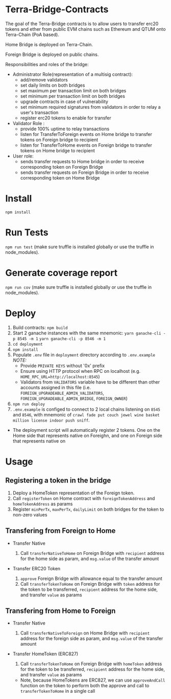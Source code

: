 # Terra-Bridge-Contracts
The goal of the Terra-Bridge contracts is to allow users to transfer erc20 tokens and ether from public EVM chains such as Ethereum and QTUM onto Terra-Chain (PoA based).

Home Bridge is deployed on Terra-Chain.

Foreign Bridge is deployed on public chains.

Responsibilities and roles of the bridge:
- Administrator Role(representation of a multisig contract):
  - add/remove validators
  - set daily limits on both bridges
  - set maximum per transaction limit on both bridges
  - set minimum per transaction limit on both bridges
  - upgrade contracts in case of vulnerability
  - set minimum required signatures from validators in order to relay a user's transaction
  - register erc20 tokens to enable for transfer
- Validator Role :
  - provide 100% uptime to relay transactions
  - listen for TransferToForeign events on Home bridge to transfer tokens on Foreign bridge to recipient
  - listen for TransferToHome events on Foreign bridge to transfer tokens on Home bridge to recipient
- User role:
  - sends transfer requests to Home bridge in order to receive corresponding token on Foreign Bridge
  - sends transfer requests on Foreign Bridge in order to receive corresponding token on Home Bridge

# Install
`npm install`

# Run Tests

`npm run test` (make sure truffle is installed globally or use the truffle in node_modules).

# Generate coverage report

`npm run cov` (make sure truffle is installed globally or use the truffle in node_modules).

# Deploy
1. Build contracts:
`npm build`
2. Start 2 ganache instances with the same mnemonic:
`yarn ganache-cli -p 8545 -m 1`
`yarn ganache-cli -p 8546 -m 1`
3. `cd deployment`
4. `npm install`
5. Populate `.env` file in `deployment` directory according to `.env.example`
*NOTE:*
    * Provide `PRIVATE KEYS` without '0x' prefix
    * Ensure using HTTP protocol when RPC on localhost (e.g. `HOME_RPC_URL=http://localhost:8545`)
    * Validators from `VALIDATORS` variable have to be different than other accounts assigned in this file (i.e. `FOREIGN_UPGRADEABLE_ADMIN_VALIDATORS`, `FOREIGN_UPGRADEABLE_ADMIN_BRIDGE`, `FOREIGN_OWNER`)
6. `npm run deploy`
7. `.env.example` is configed to connect to 2 local chains listening on `8545` and `8546`, with mnemonic of `crawl fade put couch jewel wine basket million license indoor push sniff`.

- The deployment script will automatically register 2 tokens. One on the Home side that represents native on Foreighn, and one on Foreign side that represents native on

# Usage
## Registering a token in the bridge
1. Deploy a HomeToken representation of the Foreign token.
2. Call `registerToken` on Home contract with `foreignTokenAddress` and `homeTokenAddress` as params
3. Register `minPerTx`, `maxPerTx`, `dailyLimit` on both bridges for the token to non-zero values

## Transfering from Foreign to Home
- Transfer Native
  1. Call `transferNativeToHome` on Foreign Bridge with `recipient` address for the home side as param, and `msg.value` of the transfer amount

- Transfer ERC20 Token
  1. `approve` Foreign Bridge with allowance equal to the transfer amount
  2. Call `transferTokenToHome` on Foreign Bridge with `token` address for the token to be transferred, `recipient` address for the home side, and transfer `value` as params

## Transfering from Home to Foreign
- Transfer Native
  1. Call `transferNativeToForeign` on Home Bridge with `recipient` address for the foreign side as param, and `msg.value` of the transfer amount

- Transfer HomeToken (ERC827)
  1. Call `transferTokenToHome` on Foreign Bridge with `homeToken` address for the token to be transferred, `recipient` address for the home side, and transfer `value` as params
  - Note, because HomeTokens are ERC827, we can use `approveAndCall` function on the token to perform both the approve and call to `transferTokenToHome` in a single call

